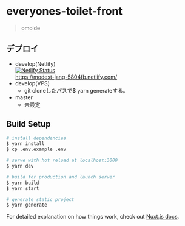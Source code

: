 # everyones-toilet-front

> omoide

## デプロイ
- develop(Netlify)  
[![Netlify Status](https://api.netlify.com/api/v1/badges/3cde4ad8-39b5-4e0b-b379-633443b7244a/deploy-status)](https://app.netlify.com/sites/modest-jang-5804fb/deploys)  
https://modest-jang-5804fb.netlify.com/  
- develop(VPS)
  - git cloneしたパスで$ yarn generateする。
- master
  - 未設定

## Build Setup

``` bash
# install dependencies
$ yarn install
$ cp .env.example .env

# serve with hot reload at localhost:3000
$ yarn dev

# build for production and launch server
$ yarn build
$ yarn start

# generate static project
$ yarn generate
```

For detailed explanation on how things work, check out [Nuxt.js docs](https://nuxtjs.org).
